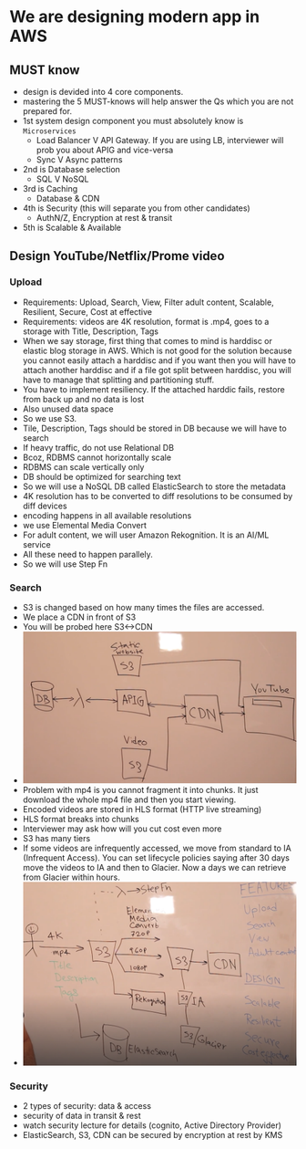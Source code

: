 # We are designing modern app in AWS

## MUST know
- design is devided into 4 core components.
- mastering the 5 MUST-knows will help answer the Qs which you are not prepared for.
- 1st system design component you must absolutely know is `Microservices`
    - Load Balancer V API Gateway. If you are using LB, interviewer will prob you about APIG and vice-versa
    - Sync V Async patterns
- 2nd is Database selection
    - SQL V NoSQL
- 3rd is Caching
    - Database & CDN
- 4th is Security (this will separate you from other candidates)
    - AuthN/Z, Encryption at rest & transit
- 5th is Scalable & Available

## Design YouTube/Netflix/Prome video
### Upload
- Requirements: Upload, Search, View, Filter adult content, Scalable, Resilient, Secure, Cost at effective
- Requirements: videos are 4K resolution, format is .mp4, goes to a storage with Title, Description, Tags
- When we say storage, first thing that comes to mind is harddisc or elastic blog storage in AWS. Which is not good for the solution because you cannot easily attach a harddisc and if you want then you will have to attach another harddisc and if a file got split between harddisc, you will have to manage that splitting and partitioning stuff.
- You have to implement resiliency. If the attached harddic fails, restore from back up and no data is lost
- Also unused data space
- So we use S3.
- Tile, Description, Tags should be stored in DB because we will have to search
- If heavy traffic, do not use Relational DB
- Bcoz, RDBMS cannot horizontally scale
- RDBMS can scale vertically only
- DB should be optimized for searching text
- So we will use a NoSQL DB called ElasticSearch to store the metadata
- 4K resolution has to be converted to diff resolutions to be consumed by diff devices
- encoding happens in all available resolutions
- we use Elemental Media Convert
- For adult content, we will user Amazon Rekognition. It is an AI/ML service
- All these need to happen parallely.
- So we will use Step Fn
### Search
- S3 is changed based on how many times the files are accessed.
- We place a CDN in front of S3
- You will be probed here S3<->CDN
- ![alt text](image.png)
- Problem with mp4 is you cannot fragment it into chunks. It just download the whole mp4 file and then you start viewing.
- Encoded videos are stored in HLS format (HTTP live streaming)
- HLS format breaks into chunks
- Interviewer may ask how will you cut cost even more
- S3 has many tiers
- If some videos are infrequently accessed, we move from standard to IA (Infrequent Access). You can set lifecycle policies saying after 30 days move the videos to IA and then to Glacier. Now a days we can retrieve from Glacier within hours.
- ![alt text](image-1.png)
### Security
- 2 types of security: data & access
- security of data in transit & rest
- watch security lecture for details (cognito, Active Directory Provider)
- ElasticSearch, S3, CDN can be secured by encryption at rest by KMS
